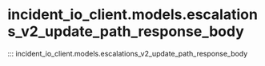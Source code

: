 # incident_io_client.models.escalations_v2_update_path_response_body

::: incident_io_client.models.escalations_v2_update_path_response_body